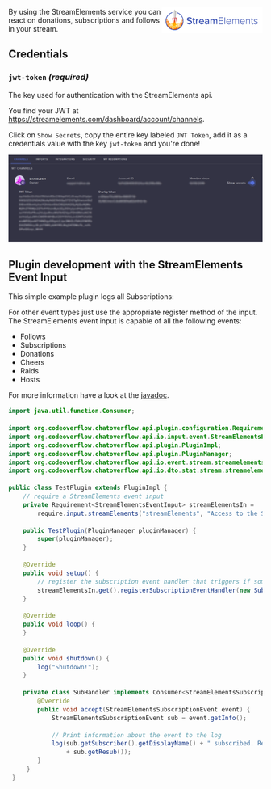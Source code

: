 <p><img align="right" width="200" height="51" src="/docs/img/services/streamelements-logo.png"></p>

By using the StreamElements service you can react on donations, subscriptions and follows in your stream. 

## Credentials

### `jwt-token` _(required)_ 
The key used for authentication with the StreamElements api. 

You find your JWT at https://streamelements.com/dashboard/account/channels.

Click on `Show Secrets`, copy the entire key labeled `JWT Token`, add it as a credentials value with the key `jwt-token` and you're done!

![](/docs/img/services/streamelements-token.png)

## Plugin development with the StreamElements Event Input
This simple example plugin logs all Subscriptions:

For other event types just use the appropriate register method of the input. The StreamElements event input is capable of all the following events:

- Follows
- Subscriptions
- Donations
- Cheers
- Raids
- Hosts

For more information have a look at the [javadoc](http://docs.codeoverflow.org/chatoverflow-api/org/codeoverflow/chatoverflow/api/io/input/event/StreamElementsEventInput.html).

```java tab=
import java.util.function.Consumer;

import org.codeoverflow.chatoverflow.api.plugin.configuration.Requirement;
import org.codeoverflow.chatoverflow.api.io.input.event.StreamElementsEventInput;
import org.codeoverflow.chatoverflow.api.plugin.PluginImpl;
import org.codeoverflow.chatoverflow.api.plugin.PluginManager;
import org.codeoverflow.chatoverflow.api.io.event.stream.streamelements.StreamElementsSubscriptionEvent;
import org.codeoverflow.chatoverflow.api.io.dto.stat.stream.streamelements.StreamElementsSubscription;

public class TestPlugin extends PluginImpl {
    // require a StreamElements event input
    private Requirement<StreamElementsEventInput> streamElementsIn = 
        require.input.streamElements("streamElements", "Access to the StreamElements API", false);
    
    public TestPlugin(PluginManager pluginManager) {
        super(pluginManager);
    }
    
    @Override
    public void setup() {
        // register the subscription event handler that triggers if someone subscribes
        streamElementsIn.get().registerSubscriptionEventHandler(new SubHandler());
    }
    
    @Override
    public void loop() {
    }
     
    @Override 
    public void shutdown() {
        log("Shutdown!");
    }
     
    private class SubHandler implements Consumer<StreamElementsSubscriptionEvent> { 
        @Override
        public void accept(StreamElementsSubscriptionEvent event) {
            StreamElementsSubscriptionEvent sub = event.getInfo();
             
            // Print information about the event to the log
            log(sub.getSubscriber().getDisplayName() + " subscribed. Resub streak: " 
                + sub.getResub());
        }
     }
 }
```